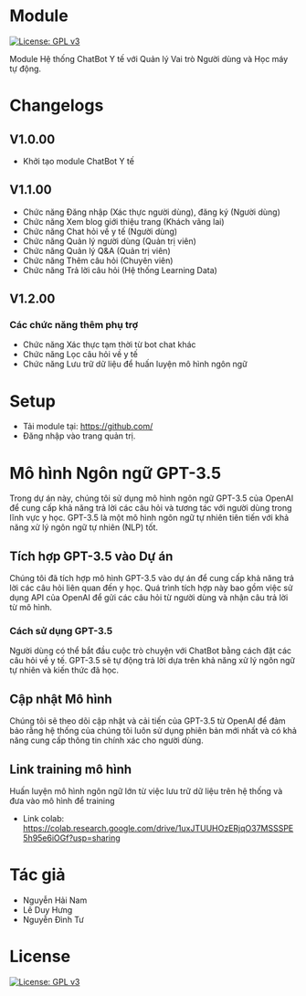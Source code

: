# Module 
[![License: GPL v3](https://img.shields.io/badge/License-GPLv3-blue.svg)](https://www.gnu.org/licenses/gpl-3.0.html)

Module Hệ thống ChatBot Y tế với Quản lý Vai trò Người dùng và Học máy tự động.

# Changelogs
## V1.0.00
- Khởi tạo module ChatBot Y tế 

## V1.1.00
- Chức năng Đăng nhập (Xác thực người dùng), đăng ký (Người dùng)
- Chức năng Xem blog giới thiệu trang (Khách vãng lai)
- Chức năng Chat hỏi về y tế (Người dùng)
- Chức năng Quản lý người dùng (Quản trị viên)
- Chức năng Quản lý Q&A (Quản trị viên)
- Chức năng Thêm câu hỏi (Chuyên viên)
- Chức năng Trả lời câu hỏi (Hệ thống Learning Data)

## V1.2.00
### Các chức năng thêm phụ trợ
- Chức năng Xác thực tạm thời từ bot chat khác
- Chức năng Lọc câu hỏi về y tế
- Chức năng Lưu trữ dữ liệu để huấn luyện mô hình ngôn ngữ

# Setup 

- Tải module tại: https://github.com/
- Đăng nhập vào trang quản trị.

# Mô hình Ngôn ngữ GPT-3.5

Trong dự án này, chúng tôi sử dụng mô hình ngôn ngữ GPT-3.5 của OpenAI để cung cấp khả năng trả lời các câu hỏi và tương tác với người dùng trong lĩnh vực y học. GPT-3.5 là một mô hình ngôn ngữ tự nhiên tiên tiến với khả năng xử lý ngôn ngữ tự nhiên (NLP) tốt.

## Tích hợp GPT-3.5 vào Dự án

Chúng tôi đã tích hợp mô hình GPT-3.5 vào dự án để cung cấp khả năng trả lời các câu hỏi liên quan đến y học. Quá trình tích hợp này bao gồm việc sử dụng API của OpenAI để gửi các câu hỏi từ người dùng và nhận câu trả lời từ mô hình.

### Cách sử dụng GPT-3.5

Người dùng có thể bắt đầu cuộc trò chuyện với ChatBot bằng cách đặt các câu hỏi về y tế. GPT-3.5 sẽ tự động trả lời dựa trên khả năng xử lý ngôn ngữ tự nhiên và kiến thức đã học.

## Cập nhật Mô hình

Chúng tôi sẽ theo dõi cập nhật và cải tiến của GPT-3.5 từ OpenAI để đảm bảo rằng hệ thống của chúng tôi luôn sử dụng phiên bản mới nhất và có khả năng cung cấp thông tin chính xác cho người dùng.

## Link training mô hình 

Huấn luyện mô hình ngôn ngữ lớn từ việc lưu trữ dữ liệu trên hệ thống và đưa vào mô hình để training
- Link colab: https://colab.research.google.com/drive/1uxJTUUHOzERjqO37MSSSPE5h95e6iOGf?usp=sharing


# Tác giả
- Nguyễn Hải Nam
- Lê Duy Hưng
- Nguyễn Đình Tư

# License
[![License: GPL v3](https://img.shields.io/badge/License-GPLv3-blue.svg)](https://www.gnu.org/licenses/gpl-3.0.html)
